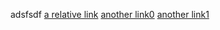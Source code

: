 adsfsdf
[a relative link](2022-09-30-a-post.md)
[another link0](_posts/2022-09-30-a-post.md)
[another link1](../_posts/2022-09-30-a-post.md)
